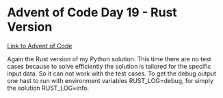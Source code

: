 # Advent of Code Day 19 - Rust Version
[Link to Advent of Code](https://adventofcode.com/)

Again the Rust version of my Python solution. This time there are no test
cases because to solve efficiently the solution is tailored for the specific
input data. So it can not work with the test cases. To get the debug output
one hast to run with environment variables RUST_LOG=debug, for simply the
solution RUST_LOG=info.